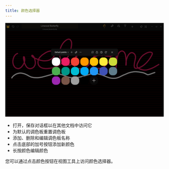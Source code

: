```yaml
---
title: 颜色选择器
---
```


![Color picker](color_picker.png)

- 打开，保存对话框以在其他文档中访问它
- 为默认的调色板重置调色板
- 添加、删除和编辑调色板名称
- 点击底部的加号按钮添加新颜色
- 长按颜色编辑颜色

您可以通过点击颜色按钮在视图工具上访问颜色选择器。
